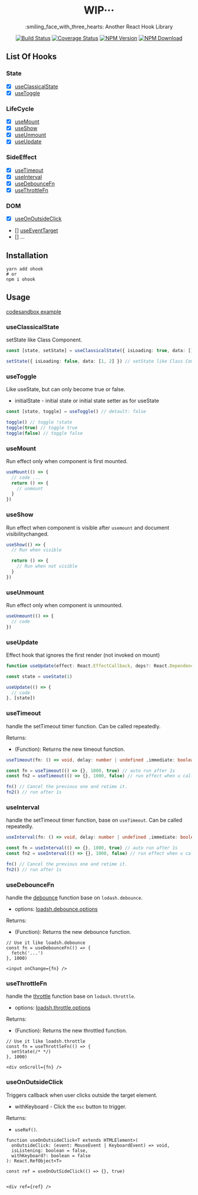 <h1 align='center'>WIP···</h1>

<p align='center'>:smiling_face_with_three_hearts: Another React Hook Library</p>

<div align="center">

[![Build Status](https://img.shields.io/github/workflow/status/shiyiya/ohook/main.svg)](https://github.com/shiyiya/ohook/actions)
[![Coverage Status](https://coveralls.io/repos/github/shiyiya/ohook/badge.svg?branch=main)](https://coveralls.io/github/shiyiya/ohook?branch=main)
[![NPM Version](https://img.shields.io/npm/v/ohook.svg)](https://npmjs.com/package/ohook)
[![NPM Download](https://img.shields.io/npm/dt/ohook.svg)](https://npmjs.com/package/ohook)

</div>

## List Of Hooks

### State

- [x] [useClassicalState](#useClassicalState)
- [x] [useToggle](#useToggle)

### LifeCycle

- [x] [useMount](#useMount)
- [x] [useShow](#useShow)
- [x] [useUnmount](#useUnmount)
- [x] [useUpdate](#useUpdate)

### SideEffect

- [x] [useTimeout](#useTimeout)
- [x] [useInterval](#useInterval)
- [x] [useDebounceFn](#useDebounceFn)
- [x] [useThrottleFn](#useThrottleFn)

### DOM

- [x] [useOnOutsideClick](#useOnOutsideClick)
- [] [useEventTarget](#useEventTarget)
- [] ...

## Installation

```shell
yarn add ohook
# or
npm i ohook
```

## Usage

[codesandbox example](https://codesandbox.io/s/ohook-online-k8eoc?file=/src/App.tsx)

### useClassicalState

setState like Class Component.

```ts
const [state, setState] = useClassicalState({ isLoading: true, data: [] })

setState({ isLoading: false, data: [1, 2] }) // setState like Class Component
```

### useToggle

Like useState, but can only become true or false.

- initialState <boolean> - initial state or initial state setter as for useState

```ts
const [state, toggle] = useToggle() // detault: false

toggle() // toggle !state
toggle(true) // toggle true
toggle(false) // toggle false
```

### useMount

Run effect only when component is first mounted.

```ts
useMount(() => {
  // code ...
  return () => {
    // unmount
  }
})
```

### useShow

Run effect when component is visible after `usemount` and document visibilitychanged.

```ts
useShow(() => {
  // Run when visible

  return () => {
    // Run when not visible
  }
})
```

### useUnmount

Run effect only when component is unmounted.

```ts
useUnmount(() => {
  // code
})
```

### useUpdate

Effect hook that ignores the first render (not invoked on mount)

```ts
function useUpdate(effect: React.EffectCallback, deps?: React.DependencyList): void

const state = useState(1)

useUpdate(() => {
  // code
}, [state])
```

### useTimeout

handle the setTimeout timer function. Can be called repeatedly.

Returns:

- (Function): Returns the new timeout function.

```ts
useTimeout(fn: () => void, delay: number | undefined ,immediate: boolean);

const fn = useTimeout(() => {}, 1000, true) // auto run after 1s
const fn2 = useTimeout(() => {}, 1000, false) // run effect when u call it

fn() // Cancel the previous one and retime it.
fn2() // run after 1s
```

### useInterval

handle the setTimeout timer function, base on `useTimeout`. Can be called repeatedly.

```ts
useInterval(fn: () => void, delay: number | undefined ,immediate: boolean);

const fn = useInterval(() => {}, 1000, true) // auto run after 1s
const fn2 = useInterval(() => {}, 1000, false) // run effect when u call it

fn() // Cancel the previous one and retime it.
fn2() // run after 1s
```

### useDebounceFn

handle the [debounce](https://lodash.com/docs/4.17.15#debounce) function base on `lodash.debounce`.

- options: [loadsh.debounce.options](https://lodash.com/docs/4.17.15#debounce)

Returns:

- (Function): Returns the new debounce function.

```tsx
// Use it like loadsh.debounce
const fn = useDebounceFn(() => {
  fetch('...')
}, 1000)

<input onChange={fn} />
```

### useThrottleFn

handle the [throttle](https://lodash.com/docs/4.17.15#throttle) function base on `lodash.throttle`.

- options: [loadsh.throttle.options](https://lodash.com/docs/4.17.15#throttle)

Returns:

- (Function): Returns the new throttled function.

```tsx
// Use it like loadsh.throttle
const fn = useThrottleFn(() => {
  setState(/* */)
}, 1000)

<div onScroll={fn} />
```

### useOnOutsideClick

Triggers callback when user clicks outside the target element.

- withKeyboard <boolean> - Click the `esc` button to trigger.

Returns:

- `useRef()`.

```tsx
function useOnOutsideClick<T extends HTMLElement>(
  onOutsideClick: (event: MouseEvent | KeyboardEvent) => void,
  isListening: boolean = false,
  withKeyboard?: boolean = false
): React.RefObject<T>

const ref = useOnOutSideClick(() => {}, true)


<div ref={ref} />
```
